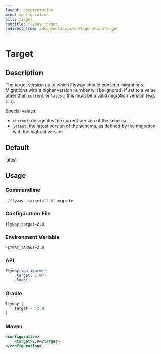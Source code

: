 ```yaml
---
layout: documentation
menu: configuration
pill: target
subtitle: flyway.target
redirect_from: /documentation/configuration/target
---
```


# Target

## Description
The target version up to which Flyway should consider migrations. Migrations with a higher version number will be ignored. If set to a value other than `current` or `latest`, this must be a valid migration version (e.g. `2.1`).

Special values:
<ul>
  <li><code>current</code>: designates the current version of the schema</li>
  <li><code>latest</code>: the latest version of the schema, as defined by the migration with the highest version</li>
</ul>

## Default
latest

## Usage

### Commandline
```powershell
./flyway -target="2.0" migrate
```

### Configuration File
```properties
flyway.target=2.0
```

### Environment Variable
```properties
FLYWAY_TARGET=2.0
```

### API
```java
Flyway.configure()
    .target("2.0")
    .load()
```

### Gradle
```groovy
flyway {
    target = '2.0'
}
```

### Maven
```xml
<configuration>
    <target>2.0</target>
</configuration>
```